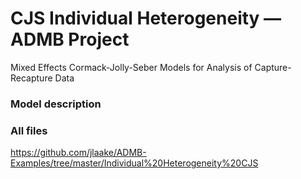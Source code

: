 # CJS Individual Heterogeneity — ADMB Project

Mixed Effects Cormack-Jolly-Seber Models for Analysis of Capture-Recapture Data

### Model description

 

 

### All files
https://github.com/jlaake/ADMB-Examples/tree/master/Individual%20Heterogeneity%20CJS
  
